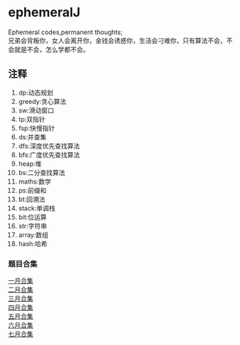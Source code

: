 # ephemeralJ
Ephemeral codes,permanent thoughts;<br>
兄弟会背叛你，女人会离开你，金钱会诱惑你，生活会刁难你，只有算法不会，不会就是不会，怎么学都不会。<br>

## 注释
1. dp:动态规划
2. greedy:贪心算法
3. sw:滑动窗口
4. tp:双指针
5. fsp:快慢指针
6. ds:并查集
7. dfs:深度优先查找算法
8. bfs:广度优先查找算法
9. heap:堆
10. bs:二分查找算法
11. maths:数学
12. ps:前缀和
13. bt:回溯法
14. stack:单调栈
15. bit:位运算
16. str:字符串
17. array:数组
18. hash:哈希

### 题目合集
[一月合集](src/main/resources/document/202101.md)
<br>
[二月合集](src/main/resources/document/202102.md)
<br>
[三月合集](src/main/resources/document/202103.md)
<br>
[四月合集](src/main/resources/document/202104.md)
<br>
[五月合集](src/main/resources/document/202105.md)
<br>
[六月合集](src/main/resources/document/202106.md)
<br>
[七月合集](src/main/resources/document/202107.md)

